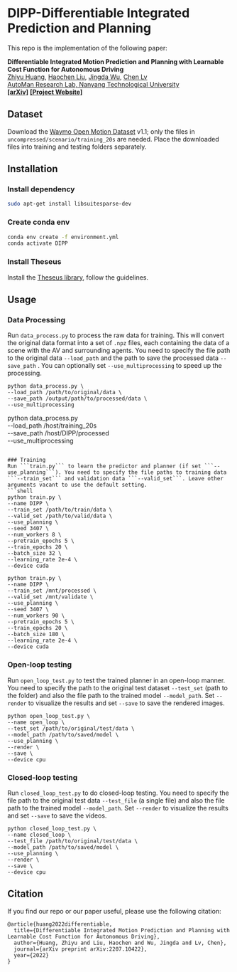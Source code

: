 # DIPP-Differentiable Integrated Prediction and Planning
This repo is the implementation of the following paper:

**Differentiable Integrated Motion Prediction and Planning with Learnable Cost Function for Autonomous Driving**
<br> [Zhiyu Huang](https://mczhi.github.io/), [Haochen Liu](https://scholar.google.com/citations?user=iizqKUsAAAAJ&hl=en), [Jingda Wu](https://wujingda.github.io/), [Chen Lv](https://scholar.google.com/citations?user=UKVs2CEAAAAJ&hl=en) 
<br> [AutoMan Research Lab, Nanyang Technological University](https://lvchen.wixsite.com/automan)
<br> **[[arXiv]](https://arxiv.org/abs/2207.10422)**&nbsp;**[[Project Website]](https://mczhi.github.io/DIPP/)**

## Dataset
Download the [Waymo Open Motion Dataset](https://waymo.com/open/download/) v1.1; only the files in ```uncompressed/scenario/training_20s``` are needed. Place the downloaded files into training and testing folders separately.

## Installation
### Install dependency
```bash
sudo apt-get install libsuitesparse-dev
```

### Create conda env
```bash
conda env create -f environment.yml
conda activate DIPP
```

### Install Theseus
Install the [Theseus library](https://github.com/facebookresearch/theseus), follow the guidelines.

## Usage
### Data Processing
Run ```data_process.py``` to process the raw data for training. This will convert the original data format into a set of ```.npz``` files, each containing the data of a scene with the AV and surrounding agents. You need to specify the file path to the original data ```--load_path``` and the path to save the processed data ```--save_path``` . You can optionally set ```--use_multiprocessing``` to speed up the processing. 
```shell
python data_process.py \
--load_path /path/to/original/data \
--save_path /output/path/to/processed/data \
--use_multiprocessing
```
python data_process.py \
--load_path /host/training_20s \
--save_path /host/DIPP/processed \
--use_multiprocessing
```

### Training
Run ```train.py``` to learn the predictor and planner (if set ```--use_planning```). You need to specify the file paths to training data ```--train_set``` and validation data ```--valid_set```. Leave other arguments vacant to use the default setting.
```shell
python train.py \
--name DIPP \
--train_set /path/to/train/data \
--valid_set /path/to/valid/data \
--use_planning \
--seed 3407 \
--num_workers 8 \
--pretrain_epochs 5 \
--train_epochs 20 \
--batch_size 32 \
--learning_rate 2e-4 \
--device cuda
```
```shell
python train.py \
--name DIPP \
--train_set /mnt/processed \
--valid_set /mnt/validate \
--use_planning \
--seed 3407 \
--num_workers 90 \
--pretrain_epochs 5 \
--train_epochs 20 \
--batch_size 180 \
--learning_rate 2e-4 \
--device cuda
```

### Open-loop testing
Run ```open_loop_test.py``` to test the trained planner in an open-loop manner. You need to specify the path to the original test dataset ```--test_set``` (path to the folder) and also the file path to the trained model ```--model_path```. Set ```--render``` to visualize the results and set ```--save``` to save the rendered images.
```shell
python open_loop_test.py \
--name open_loop \
--test_set /path/to/original/test/data \
--model_path /path/to/saved/model \
--use_planning \
--render \
--save \
--device cpu
```

### Closed-loop testing
Run ```closed_loop_test.py``` to do closed-loop testing. You need to specify the file path to the original test data ```--test_file``` (a single file) and also the file path to the trained model ```--model_path```. Set ```--render``` to visualize the results and set ```--save``` to save the videos.
```shell
python closed_loop_test.py \
--name closed_loop \
--test_file /path/to/original/test/data \
--model_path /path/to/saved/model \
--use_planning \
--render \
--save \
--device cpu
```

## Citation
If you find our repo or our paper useful, please use the following citation:
```
@article{huang2022differentiable,
  title={Differentiable Integrated Motion Prediction and Planning with Learnable Cost Function for Autonomous Driving},
  author={Huang, Zhiyu and Liu, Haochen and Wu, Jingda and Lv, Chen},
  journal={arXiv preprint arXiv:2207.10422},
  year={2022}
}
```

